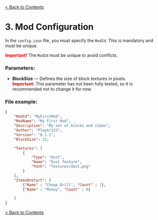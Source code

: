 [< Back to Contents](../README.md)

# 3. Mod Configuration

In the `config.json` file, you must specify the `ModId`. This is mandatory and must be unique.


<span style="color:red;">**Important!**</span> The `ModId` must be unique to avoid conflicts.

### Parameters:
- **BlockSize** — Defines the size of block textures in pixels.  
  <span style="color:red;">**Important:**</span> This parameter has not been fully tested, so it is recommended not to change it for now.

### File example:
```json 
{
    "ModId": "MyFirstMod",
    "ModName": "My First Mod",
    "Description": "My set of blocks and items",
    "Author": "Player123",
    "Version": "0.1.1",
    "BlockSize": 32,

    "Textures": [
        {
            "Type": "Dust",
            "Name": "Dust Texture",
            "Path": "Textures/dust.png"
        }
    ],
    "ItemsOnStart": [
        {"Name" : "Cheap Drill", "Count" : 1},
        {"Name" : "Money", "Count" : 0}
       
    ]
}
```


[< Back to Contents](../README.md)
